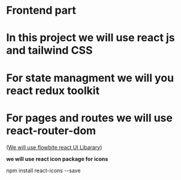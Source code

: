 # Frontend part

# In this project we will use react js and tailwind CSS
# For state managment we will you react redux toolkit
# For pages and routes we will use react-router-dom

([We will use flowbite react UI Libarary](https://www.flowbite-react.com/))

**we will use react icon package for icons**

npm install react-icons --save

